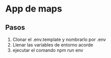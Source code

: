# App de maps

## Pasos
1. Clonar el .env.template y nombrarlo por .env
2. Llenar las variables de entorno acorde
3. ejecutar el comando npm run env
